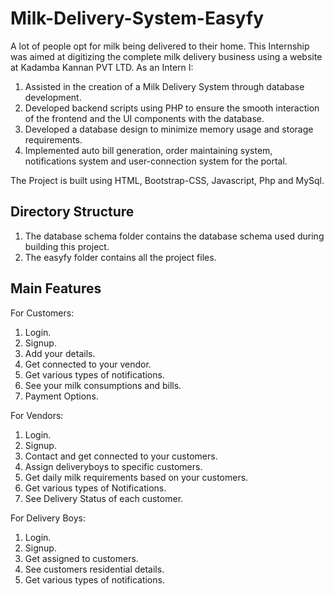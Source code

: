 # Milk-Delivery-System-Easyfy

A lot of people opt for milk being delivered to their home. This Internship was aimed at digitizing the complete milk delivery business
using a website at Kadamba Kannan PVT LTD. As an Intern I:

  1. Assisted in the creation of a Milk Delivery System through database development.
  2. Developed backend scripts using PHP to ensure the smooth interaction of the frontend and the UI components with the database.
  3. Developed a database design to minimize memory usage and storage requirements.
  4. Implemented auto bill generation, order maintaining system, notifications system and user-connection system for the portal.

The Project is built using HTML, Bootstrap-CSS, Javascript, Php and MySql.
  
## Directory Structure

  1. The database schema folder contains the database schema used during building this project.
  2. The easyfy folder contains all the project files.
  
## Main Features

For Customers:

  1. Login.
  2. Signup.
  3. Add your details.
  4. Get connected to your vendor.
  5. Get various types of notifications.
  6. See your milk consumptions and bills.
  7. Payment Options.
  
For Vendors:

  1. Login.
  2. Signup.
  3. Contact and get connected to your customers.
  4. Assign deliveryboys to specific customers.
  5. Get daily milk requirements based on your customers.
  6. Get various types of Notifications.
  7. See Delivery Status of each customer.
  
For Delivery Boys:

  1. Login.
  2. Signup.
  3. Get assigned to customers.
  4. See customers residential details.
  5. Get various types of notifications.
 
